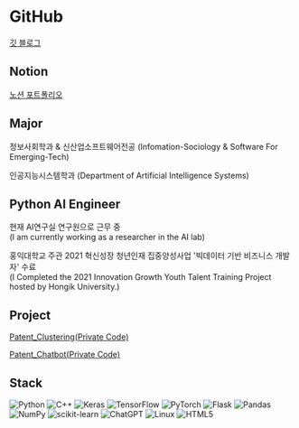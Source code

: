 # GitHub
[깃 블로그](https://hypro2.github.io)

## Notion
[노션 포트폴리오](https://hyeongjunkim.notion.site/75b716ee624d40289e6f30d63acf3a58?pvs=4)

## Major
정보사회학과 & 신산업소프트웨어전공 (Infomation-Sociology & Software For Emerging-Tech)

인공지능시스템학과 (Department of Artificial Intelligence Systems)

## Python AI Engineer
현재 AI연구실 연구원으로 근무 중   
(I am currently working as a researcher in the AI lab)    
   
홍익대학교 주관 2021 혁신성장 청년인재 집중양성사업 '빅데이터 기반 비즈니스 개발자' 수료   
(I Completed the 2021 Innovation Growth Youth Talent Training Project hosted by Hongik University.)      

## Project
[Patent_Clustering(Private Code)](https://www.notion.so/hyeongjunkim/AI-Clustering-039dc9ea25f944539904565d740be4d8?pvs=4)

[Patent_Chatbot(Private Code)](https://www.notion.so/hyeongjunkim/73142219bd0b4cb4bc1e312f053342f9?pvs=4)

## Stack
![Python](https://img.shields.io/badge/python-3670A0?style=for-the-badge&logo=python&logoColor=ffdd54)
![C++](https://img.shields.io/badge/c++-%2300599C.svg?style=for-the-badge&logo=c%2B%2B&logoColor=white)
![Keras](https://img.shields.io/badge/Keras-%23D00000.svg?style=for-the-badge&logo=Keras&logoColor=white)
![TensorFlow](https://img.shields.io/badge/TensorFlow-%23FF6F00.svg?style=for-the-badge&logo=TensorFlow&logoColor=white)
![PyTorch](https://img.shields.io/badge/PyTorch-%23EE4C2C.svg?style=for-the-badge&logo=PyTorch&logoColor=white)
![Flask](https://img.shields.io/badge/flask-%23000.svg?style=for-the-badge&logo=flask&logoColor=white)
![Pandas](https://img.shields.io/badge/pandas-%23150458.svg?style=for-the-badge&logo=pandas&logoColor=white)
![NumPy](https://img.shields.io/badge/numpy-%23013243.svg?style=for-the-badge&logo=numpy&logoColor=white)
![scikit-learn](https://img.shields.io/badge/scikit--learn-%23F7931E.svg?style=for-the-badge&logo=scikit-learn&logoColor=white)
![ChatGPT](https://img.shields.io/badge/chatGPT-74aa9c?style=for-the-badge&logo=openai&logoColor=white)
![Linux](https://img.shields.io/badge/Linux-FCC624?style=for-the-badge&logo=linux&logoColor=black)
![HTML5](https://img.shields.io/badge/html5-%23E34F26.svg?style=for-the-badge&logo=html5&logoColor=white)
